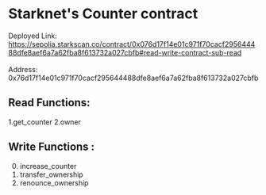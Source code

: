 # Starknet's Counter contract

Deployed Link: https://sepolia.starkscan.co/contract/0x076d17f14e01c971f70cacf295644488dfe8aef6a7a62fba8f613732a027cbfb#read-write-contract-sub-read <br />
<br />
Address: 0x76d17f14e01c971f70cacf295644488dfe8aef6a7a62fba8f613732a027cbfb

## Read Functions:
1.get_counter
2.owner

## Write Functions :
0. increase_counter
1. transfer_ownership
2. renounce_ownership




